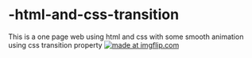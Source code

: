 # -html-and-css-transition
 This is a one page web using html and css with some smooth animation using css transition property
<a href="https://imgflip.com/gif/3ock0o"><img src="https://i.imgflip.com/3ock0o.gif" title="made at imgflip.com"/></a>
